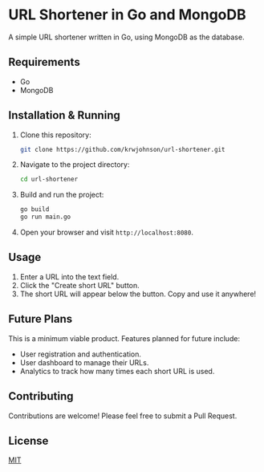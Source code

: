 # URL Shortener in Go and MongoDB

A simple URL shortener written in Go, using MongoDB as the database.

## Requirements

- Go
- MongoDB

## Installation & Running

1. Clone this repository:

    ```bash
    git clone https://github.com/krwjohnson/url-shortener.git
    ```

2. Navigate to the project directory:

    ```bash
    cd url-shortener
    ```

3. Build and run the project:

    ```bash
    go build
    go run main.go
    ```

4. Open your browser and visit `http://localhost:8080`.

## Usage

1. Enter a URL into the text field.
2. Click the "Create short URL" button.
3. The short URL will appear below the button. Copy and use it anywhere!

## Future Plans

This is a minimum viable product. Features planned for future include:

- User registration and authentication.
- User dashboard to manage their URLs.
- Analytics to track how many times each short URL is used.

## Contributing

Contributions are welcome! Please feel free to submit a Pull Request.

## License

[MIT](LICENSE)
